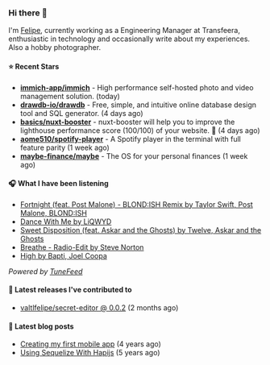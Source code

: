 ### Hi there 👋

I'm [Felipe](https://felipevm.com), currently working as a Engineering Manager at Transfeera, enthusiastic in technology and occasionally write about my experiences. Also a hobby photographer.

#### ⭐ Recent Stars
- **[immich-app/immich](https://github.com/immich-app/immich)** - High performance self-hosted photo and video management solution. (today)
- **[drawdb-io/drawdb](https://github.com/drawdb-io/drawdb)** - Free, simple, and intuitive online database design tool and SQL generator. (4 days ago)
- **[basics/nuxt-booster](https://github.com/basics/nuxt-booster)** - nuxt-booster will help you to improve the lighthouse performance score (100/100) of your website. 🚀 (4 days ago)
- **[aome510/spotify-player](https://github.com/aome510/spotify-player)** - A Spotify player in the terminal with full feature parity (1 week ago)
- **[maybe-finance/maybe](https://github.com/maybe-finance/maybe)** - The OS for your personal finances (1 week ago)

#### 🎧 What I have been listening
- [Fortnight (feat. Post Malone) - BLOND:ISH Remix by Taylor Swift, Post Malone, BLOND:ISH](https://open.spotify.com/track/1gejz5ROvJBUb6WJzkMAcc)
- [Dance With Me by LiQWYD](https://open.spotify.com/track/6jo728RkCokneL8oxWpSAS)
- [Sweet Disposition (feat. Askar and the Ghosts) by Twelve, Askar and the Ghosts](https://open.spotify.com/track/6bXs3vBEQrnUEGxro4DbF3)
- [Breathe - Radio-Edit by Steve Norton](https://open.spotify.com/track/2Ns6uVPjspJd6fu1OZDvh8)
- [High by Bapti, Joel Coopa](https://open.spotify.com/track/26R0JBH2fV4GLcraALwxGo)

_Powered by [TuneFeed](https://tunefeed.app?ref=valtlfelipe-gh-profile)_ 

#### 🚀 Latest releases I've contributed to


- [valtlfelipe/secret-editor @ 0.0.2](https://github.com/valtlfelipe/secret-editor/releases/tag/0.0.2) (2 months ago)

#### 📄 Latest blog posts
- [Creating my first mobile app](https://felipevm.com/posts/creating-my-first-mobile-app/) (4 years ago)
- [Using Sequelize With Hapijs](https://felipevm.com/posts/using-sequelize-with-hapijs/) (5 years ago)

